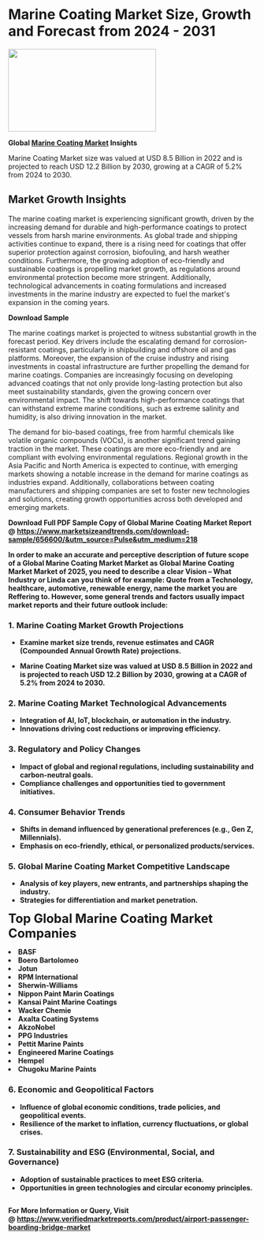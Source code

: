 <H1>Marine Coating Market Size, Growth and Forecast from 2024 - 2031</H1><img class="aligncenter size-medium wp-image-584254" src="https://thirdeyenews.in/wp-content/uploads/2024/09/Global-Market-Research-300x168.jpeg" alt="" width="300" height="168" /><p><strong>Global&nbsp;<a href="https://www.marketsizeandtrends.com/download-sample/656600/&amp;utm_source=Pulse&amp;utm_medium=218">Marine Coating Market</a> Insights</strong></p><p>Marine Coating Market size was valued at USD 8.5 Billion in 2022 and is projected to reach USD 12.2 Billion by 2030, growing at a CAGR of 5.2% from 2024 to 2030.</p><p><h2>Market Growth Insights</h2> <p>The marine coating market is experiencing significant growth, driven by the increasing demand for durable and high-performance coatings to protect vessels from harsh marine environments. As global trade and shipping activities continue to expand, there is a rising need for coatings that offer superior protection against corrosion, biofouling, and harsh weather conditions. Furthermore, the growing adoption of eco-friendly and sustainable coatings is propelling market growth, as regulations around environmental protection become more stringent. Additionally, technological advancements in coating formulations and increased investments in the marine industry are expected to fuel the market's expansion in the coming years.</p> <p><strong>Download Sample</strong></p> <p>The marine coatings market is projected to witness substantial growth in the forecast period. Key drivers include the escalating demand for corrosion-resistant coatings, particularly in shipbuilding and offshore oil and gas platforms. Moreover, the expansion of the cruise industry and rising investments in coastal infrastructure are further propelling the demand for marine coatings. Companies are increasingly focusing on developing advanced coatings that not only provide long-lasting protection but also meet sustainability standards, given the growing concern over environmental impact. The shift towards high-performance coatings that can withstand extreme marine conditions, such as extreme salinity and humidity, is also driving innovation in the market.</p> <p>The demand for bio-based coatings, free from harmful chemicals like volatile organic compounds (VOCs), is another significant trend gaining traction in the market. These coatings are more eco-friendly and are compliant with evolving environmental regulations. Regional growth in the Asia Pacific and North America is expected to continue, with emerging markets showing a notable increase in the demand for marine coatings as industries expand. Additionally, collaborations between coating manufacturers and shipping companies are set to foster new technologies and solutions, creating growth opportunities across both developed and emerging markets.</p> <p><strong></p><p><span class=""><strong>Download Full PDF Sample Copy of Global Marine Coating Market Report</strong> @ <a href="https://www.marketsizeandtrends.com/download-sample/656600/&amp;utm_source=Pulse&amp;utm_medium=218" target="_blank">https://www.marketsizeandtrends.com/download-sample/656600/&amp;utm_source=Pulse&amp;utm_medium=218</a></span></p><p>In order to make an accurate and perceptive description of future scope of a Global&nbsp;Marine Coating Market Market as Global&nbsp;Marine Coating Market Market of 2025, you need to describe a clear Vision &ndash; What Industry or Linda can you think of for example: Quote from a Technology, healthcare, automotive, renewable energy, name the market you are Reffering to. However, some general trends and factors usually impact market reports and their future outlook include:</p><h3>1.&nbsp;<strong>Marine Coating Market Growth Projections</strong></h3><ul><li>Examine market size trends, revenue estimates and CAGR (Compounded Annual Growth Rate) projections.</li><li><p>Marine Coating Market size was valued at USD 8.5 Billion in 2022 and is projected to reach USD 12.2 Billion by 2030, growing at a CAGR of 5.2% from 2024 to 2030.</p></li></ul><h3>2.&nbsp;<strong>Marine Coating Market Technological Advancements</strong></h3><ul><li>Integration of AI, IoT, blockchain, or automation in the industry.</li><li>Innovations driving cost reductions or improving efficiency.</li></ul><h3>3.&nbsp;<strong>Regulatory and Policy Changes</strong></h3><ul><li>Impact of global and regional regulations, including sustainability and carbon-neutral goals.</li><li>Compliance challenges and opportunities tied to government initiatives.</li></ul><h3>4.&nbsp;<strong>Consumer Behavior Trends</strong></h3><ul><li>Shifts in demand influenced by generational preferences (e.g., Gen Z, Millennials).</li><li>Emphasis on eco-friendly, ethical, or personalized products/services.</li></ul><h3>5.&nbsp;<strong>Global Marine Coating Market Competitive Landscape</strong></h3><ul><li>Analysis of key players, new entrants, and partnerships shaping the industry.</li><li>Strategies for differentiation and market penetration.</li></ul><p data-pm-slice="1 1 []"><span style="color: inherit; font-family: inherit; font-size: 25px;">Top Global Marine Coating Market Companies</span></p><div class="" data-test-id=""><p><li>BASF</li><li> Boero Bartolomeo</li><li> Jotun</li><li> RPM International</li><li> Sherwin-Williams</li><li> Nippon Paint Marin Coatings</li><li> Kansai Paint Marine Coatings</li><li> Wacker Chemie</li><li> Axalta Coating Systems</li><li> AkzoNobel</li><li> PPG Industries</li><li> Pettit Marine Paints</li><li> Engineered Marine Coatings</li><li> Hempel</li><li> Chugoku Marine Paints</li></p></div><h3>6.&nbsp;<strong>Economic and Geopolitical Factors</strong></h3><ul><li>Influence of global economic conditions, trade policies, and geopolitical events.</li><li>Resilience of the market to inflation, currency fluctuations, or global crises.</li></ul><h3>7.&nbsp;<strong>Sustainability and ESG (Environmental, Social, and Governance)</strong></h3><ul><li>Adoption of sustainable practices to meet ESG criteria.</li><li>Opportunities in green technologies and circular economy principles.</li></ul><h2><strong style="font-size: 14px;">For More Information or Query, Visit @&nbsp;</strong><a style="background-color: #ffffff; font-size: 14px;" href="https://www.marketsizeandtrends.com/report/marine-coating-market/" target="_blank">https://www.verifiedmarketreports.com/product/airport-passenger-boarding-bridge-market</a></h2>
